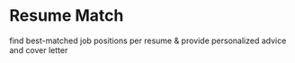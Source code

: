 # Resume Match
find best-matched job positions per resume &amp; provide personalized advice and cover letter
